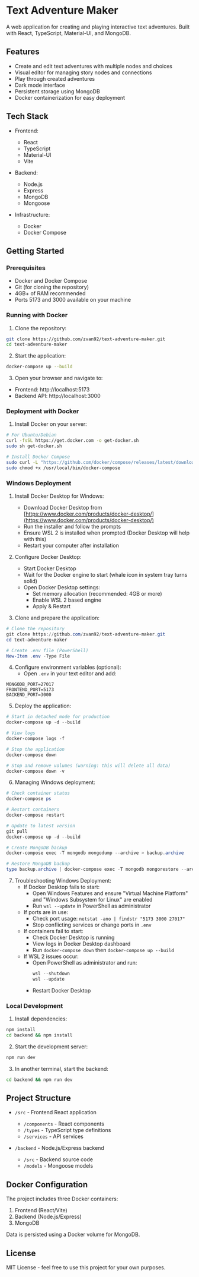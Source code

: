 # Text Adventure Maker

A web application for creating and playing interactive text adventures. Built with React, TypeScript, Material-UI, and MongoDB.

## Features

- Create and edit text adventures with multiple nodes and choices
- Visual editor for managing story nodes and connections
- Play through created adventures
- Dark mode interface
- Persistent storage using MongoDB
- Docker containerization for easy deployment

## Tech Stack

- Frontend:
  - React
  - TypeScript
  - Material-UI
  - Vite

- Backend:
  - Node.js
  - Express
  - MongoDB
  - Mongoose

- Infrastructure:
  - Docker
  - Docker Compose

## Getting Started

### Prerequisites

- Docker and Docker Compose
- Git (for cloning the repository)
- 4GB+ of RAM recommended
- Ports 5173 and 3000 available on your machine

### Running with Docker

1. Clone the repository:
```bash
git clone https://github.com/zvan92/text-adventure-maker.git
cd text-adventure-maker
```

2. Start the application:
```bash
docker-compose up --build
```

3. Open your browser and navigate to:
- Frontend: http://localhost:5173
- Backend API: http://localhost:3000

### Deployment with Docker

1. Install Docker on your server:
```bash
# For Ubuntu/Debian
curl -fsSL https://get.docker.com -o get-docker.sh
sudo sh get-docker.sh

# Install Docker Compose
sudo curl -L "https://github.com/docker/compose/releases/latest/download/docker-compose-$(uname -s)-$(uname -m)" -o /usr/local/bin/docker-compose
sudo chmod +x /usr/local/bin/docker-compose
```

### Windows Deployment

1. Install Docker Desktop for Windows:
   - Download Docker Desktop from [https://www.docker.com/products/docker-desktop/](https://www.docker.com/products/docker-desktop/)
   - Run the installer and follow the prompts
   - Ensure WSL 2 is installed when prompted (Docker Desktop will help with this)
   - Restart your computer after installation

2. Configure Docker Desktop:
   - Start Docker Desktop
   - Wait for the Docker engine to start (whale icon in system tray turns solid)
   - Open Docker Desktop settings:
     - Set memory allocation (recommended: 4GB or more)
     - Enable WSL 2 based engine
     - Apply & Restart

3. Clone and prepare the application:
```powershell
# Clone the repository
git clone https://github.com/zvan92/text-adventure-maker.git
cd text-adventure-maker

# Create .env file (PowerShell)
New-Item .env -Type File
```

4. Configure environment variables (optional):
   - Open `.env` in your text editor and add:
```env
MONGODB_PORT=27017
FRONTEND_PORT=5173
BACKEND_PORT=3000
```

5. Deploy the application:
```powershell
# Start in detached mode for production
docker-compose up -d --build

# View logs
docker-compose logs -f

# Stop the application
docker-compose down

# Stop and remove volumes (warning: this will delete all data)
docker-compose down -v
```

6. Managing Windows deployment:
```powershell
# Check container status
docker-compose ps

# Restart containers
docker-compose restart

# Update to latest version
git pull
docker-compose up -d --build

# Create MongoDB backup
docker-compose exec -T mongodb mongodump --archive > backup.archive

# Restore MongoDB backup
type backup.archive | docker-compose exec -T mongodb mongorestore --archive
```

7. Troubleshooting Windows Deployment:
   - If Docker Desktop fails to start:
     - Open Windows Features and ensure "Virtual Machine Platform" and "Windows Subsystem for Linux" are enabled
     - Run `wsl --update` in PowerShell as administrator
   - If ports are in use:
     - Check port usage: `netstat -ano | findstr "5173 3000 27017"`
     - Stop conflicting services or change ports in `.env`
   - If containers fail to start:
     - Check Docker Desktop is running
     - View logs in Docker Desktop dashboard
     - Run `docker-compose down` then `docker-compose up --build`
   - If WSL 2 issues occur:
     - Open PowerShell as administrator and run:
       ```powershell
       wsl --shutdown
       wsl --update
       ```
     - Restart Docker Desktop

### Local Development

1. Install dependencies:
```bash
npm install
cd backend && npm install
```

2. Start the development server:
```bash
npm run dev
```

3. In another terminal, start the backend:
```bash
cd backend && npm run dev
```

## Project Structure

- `/src` - Frontend React application
  - `/components` - React components
  - `/types` - TypeScript type definitions
  - `/services` - API services

- `/backend` - Node.js/Express backend
  - `/src` - Backend source code
  - `/models` - Mongoose models

## Docker Configuration

The project includes three Docker containers:
1. Frontend (React/Vite)
2. Backend (Node.js/Express)
3. MongoDB

Data is persisted using a Docker volume for MongoDB.

## License

MIT License - feel free to use this project for your own purposes.

